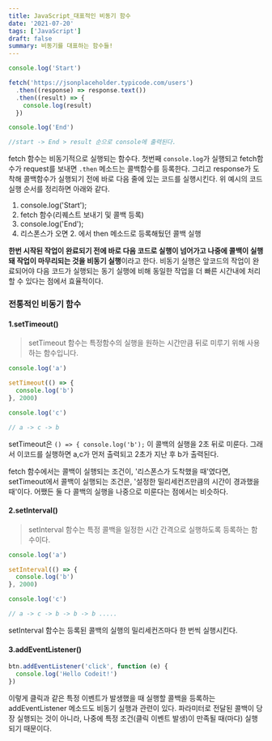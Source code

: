 ```yaml
---
title: JavaScript_대표적인 비동기 함수
date: '2021-07-20'
tags: ['JavaScript']
draft: false
summary: 비동기를 대표하는 함수들!
---
```


```js
console.log('Start')

fetch('https://jsonplaceholder.typicode.com/users')
  .then((response) => response.text())
  .then((result) => {
    console.log(result)
  })

console.log('End')

//start -> End > result 순으로 console에 출력된다.
```

fetch 함수는 비동기적으로 실행되는 함수다. 첫번째 `console.log`가 실행되고 fetch함수가 request를 보내면 `.then` 메소드는 콜백함수를 등록한다. 그리고 response가 도착해 콜백함수가 실행되기 전에 바로 다음 줄에 있는 코드를 실행시킨다. 위 예시의 코드 실행 순서를 정리하면 아래와 같다.

1. console.log('Start');
2. fetch 함수(리퀘스트 보내기 및 콜백 등록)
3. console.log('End');
4. 리스폰스가 오면 2. 에서 then 메소드로 등록해뒀던 콜백 실행

**한번 시작된 작업이 완료되기 전에 바로 다음 코드로 실행이 넘어가고 나중에 콜백이 실행돼 작업이 마무리되는 것을 비동기 실행**이라고 한다. 비동기 실행은 앞코드의 작업이 완료되어야 다음 코드가 실행되는 동기 실행에 비해 동일한 작업을 더 빠른 시간내에 처리할 수 있다는 점에서 효율적이다.

### 전통적인 비동기 함수

#### 1.setTimeout()

> setTimeout 함수는 특정함수의 실행을 원하는 시간만큼 뒤로 미루기 위해 사용하는 함수입니다.

```js
console.log('a')

setTimeout(() => {
  console.log('b')
}, 2000)

console.log('c')

// a -> c -> b
```

setTimeout은 `() => { console.log('b');` 이 콜백의 실행을 2초 뒤로 미룬다. 그래서 이코드를 실행하면 a,c가 먼저 출력되고 2초가 지난 후 b가 출력된다.

fetch 함수에서는 콜백이 실행되는 조건이, '리스폰스가 도착했을 때'였다면, setTimeout에서 콜백이 실행되는 조건은, '설정한 밀리세컨즈만큼의 시간이 경과했을 때'이다. 어쨌든 둘 다 콜백의 실행을 나중으로 미룬다는 점에서는 비슷하다.

#### 2.setInterval()

> setInterval 함수는 특정 콜백을 일정한 시간 간격으로 실행하도록 등록하는 함수이다.

```js
console.log('a')

setInterval(() => {
  console.log('b')
}, 2000)

console.log('c')

// a -> c -> b -> b -> b .....
```

setInterval 함수는 등록된 콜백의 실행의 밀리세컨즈마다 한 번씩 실행시킨다.

#### 3.addEventListener()

```js
btn.addEventListener('click', function (e) {
  console.log('Hello Codeit!')
})
```

이렇게 클릭과 같은 특정 이벤트가 발생했을 때 실행할 콜백을 등록하는 addEventListener 메소드도 비동기 실행과 관련이 있다. 파라미터로 전달된 콜백이 당장 실행되는 것이 아니라, 나중에 특정 조건(클릭 이벤트 발생)이 만족될 때(마다) 실행되기 때문이다.
